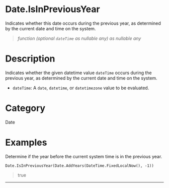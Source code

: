 # Date.IsInPreviousYear
Indicates whether this date occurs during the previous year, as determined by the current date and time on the system.
> _function (optional <code>dateTime</code> as nullable any) as nullable any_

# Description 
Indicates whether the given datetime value <code>dateTime</code> occurs during the previous year, as determined by the current date and time on the system.
      <ul>
      <li><code>dateTime</code>: A <code>date</code>, <code>datetime</code>, or <code>datetimezone</code> value to be evaluated.</li>
      </ul>
# Category 
Date
# Examples 
Determine if the year before the current system time is in the previous year.
```
Date.IsInPreviousYear(Date.AddYears(DateTime.FixedLocalNow(), -1))
```
> true
***
